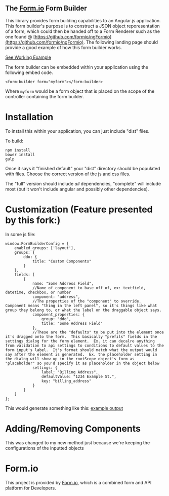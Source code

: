 The [Form.io](https://form.io) Form Builder
--------------------------------
This library provides form building capabilities to an Angular.js application. This form builder's purpose is to 
construct a JSON object reporesentation of a form, which could then be handed off to a Form Renderer such as the one
found @ [https://github.com/formio/ngFormio](https://github.com/formio/ngFormio).  The following landing page should
provide a good example of how this form builder works.

[See Working Example](http://codepen.io/travist/full/xVyMjo/)

The form builder can be embedded within your application using the following embed code.

```
<form-builder form="myform"></form-builder>
```

Where ```myform``` would be a form object that is placed on the scope of the controller containing the form builder.

Installation
================
To install this within your application, you can just include "dist" files.

To build:

```
npm install
bower install
gulp
```

Once it says it "finished default" your "dist" directory should be populated with files.  Choose the correct version of the js and css files.

The "full" version should include *all* dependencies, "complete" will include most (but it won't include angular and possibly other dependencies).

Customization (Feature presented by this fork:)
===============

In some js file:
```
window.FormBuilderConfig = {
	enabled_groups: ['layout'],
	groups: {
		ddo: {
			title: "Custom Components"
		}
	},
	fields: [
		{
			name: "Some Address Field",
			//Name of component to base off of, ex: textfield, datetime, checkbox, or number
			component: "address",
			//The properties of the "component" to override.  Component means "thing in the left panel", so it's things like what group they belong to, or what the label on the draggable object says.
			component_properties: {
				group: "ddo",
				title: "Some Address Field"
			},
			//These are the "defaults" to be put into the element once it's dragged onto the form.  This basically "prefils" fields in the settings dialog for the form element.  Ex. it can decalre anything from validation to api settings to conditions to default values to the form input's label.  It's format should match what the output would say after the element is generated.  Ex. the placeholder setting in the dialog will show up in the rootScope object's form as "placeholder" so you'd specify it as placeholder in the object below
			settings: {
				label: "Billing Address",
				defaultValue: "1234 Example St.",
				key: "billing_address"
			}
		}
	]
};
```
This would generate something like this:
[example output](https://image.ibb.co/dGKLEk/form_ex.png)

Adding/Removing Components
=================
This was changed to my new method just because we're keeping the configurations of the inputted objects

Form.io
==============
This project is provided by [Form.io](https://form.io), which is a combined form and API platform for Developers.
